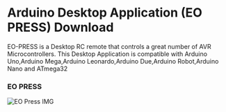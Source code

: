 # Arduino Desktop Application (EO PRESS) Download 
 EO-PRESS is a Desktop RC remote that controls a great number of AVR Microcontrollers. This Desktop Application is compatible with Arduino Uno,Arduino Mega,Arduino Leonardo,Arduino Due,Arduino Robot,Arduino Nano and ATmega32
 
 ### EO PRESS
![EO Press IMG](https://user-images.githubusercontent.com/72227750/195957241-145e1116-fd43-48d8-99f1-0b4444a513c1.png)
